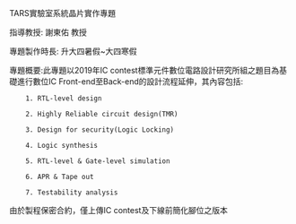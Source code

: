 TARS實驗室系統晶片實作專題

指導教授: 謝東佑 教授

專題製作時長: 升大四暑假~大四寒假

專題概要:此專題以2019年IC contest標準元件數位電路設計研究所組之題目為基礎進行數位IC Front-end至Back-end的設計流程延伸，其內容包括:

        1. RTL-level design

        2. Highly Reliable circuit design(TMR)

        3. Design for security(Logic Locking)

        4. Logic synthesis

        5. RTL-level & Gate-level simulation

        6. APR & Tape out

        7. Testability analysis

由於製程保密合約，僅上傳IC contest及下線前簡化腳位之版本
